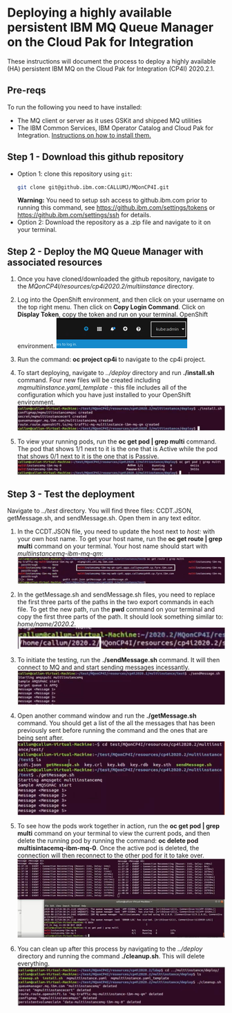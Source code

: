 # Deploying a highly available persistent IBM MQ Queue Manager on the Cloud Pak for Integration

These instructions will document the process to deploy a highly available (HA) persistent IBM MQ on the Cloud Pak for Integration (CP4I) 2020.2.1.

## Pre-reqs
To run the following you need to have installed:
* The MQ client or server as it uses GSKit and shipped MQ utilities
* The IBM Common Services, IBM Operator Catalog and Cloud Pak for Integration. [Instructions on how to install them.](https://github.ibm.com/CALLUMJ/MQonCP4I/tree/master/instructions/cp4i2020.2/gettingstarted)

## Step 1 - Download this github repository
- Option 1: clone this repository using `git`:
   ```sh
   git clone git@github.ibm.com:CALLUMJ/MQonCP4I.git
   ```
   **Warning:** You need to setup ssh access to github.ibm.com prior to running this command, see https://github.ibm.com/settings/tokens or https://github.ibm.com/settings/ssh for details. 
- Option 2: Download the repository as a .zip file and navigate to it on your terminal.

## Step 2 - Deploy the MQ Queue Manager with associated resources
1. Once you have cloned/downloaded the github repository, navigate to the *MQonCP4I/resources/cp4i2020.2/multiinstance* directory.

1. Log into the OpenShift environment, and then click on your username on the top right menu. Then click on **Copy Login Command**. Click on **Display Token**, copy the token and run on your terminal.
OpenShift environment.
   ![Top right menu in the Openshit environment](img/1.png)

1. Run the command: **oc project cp4i** to navigate to the cp4i project.

1. To start deploying, navigate to *../deploy* directory and run **./install.sh** command. Four new files will be created including *mqmultiinstance.yaml_template* - this file includes all of the configuration which you have just installed to your OpenShift environment.
   ![Deployment](img/2.png)
   
1. To view your running pods, run the **oc get pod | grep multi** command. The pod that shows 1/1 next to it is the one that is Active while the pod that shows 0/1 next to it is the one that is Passive.
   ![Running pods](img/3.png)

## Step 3 - Test the deployment
Navigate to *../test* directory. You will find three files: CCDT.JSON, getMessage.sh, and sendMessage.sh. Open them in any text editor.

1. In the CCDT.JSON file, you need to update the host next to *host:* with your own host name. To get your host name, run the **oc get route | grep multi** command on your terminal. Your host name should start with *multiinstancemq-ibm-mq-qm*:
   ![Choosing the right host name](img/4.png)

1. In the getMessage.sh and sendMessage.sh files, you need to replace the first three parts of the paths in the two export commands in each file. To get the new path, run the **pwd** command on your terminal and copy the first three parts of the path. It should look something similar to: *home/name/2020.2*.
   ![Replacing the first three parts of the path](img/4-2.png)

1. To initiate the testing, run the **./sendMessage.sh** command. It will then connect to MQ and and start sending messages incessantly.
   ![Sending messages](img/5.png)

1. Open another command window and run the **./getMessage.sh** command. You should get a list of the all the messages that has been previously sent before running the command and the ones that are being sent after.
   ![Receiving messages](img/6.png)

1. To see how the pods work together in action, run the **oc get pod | grep multi** command on your terminal to view the current pods, and then delete the running pod by running the command: **oc delete pod multisintacemq-ibm-mq-0**. Once the active pod is deleted, the connection will then reconnect to the other pod for it to take over.
   ![Deleting a pod](img/7.png)
   
1. You can clean up after this process by navigating to the *../deploy* directory and running the command **./cleanup.sh**. This will delete everything.
   ![Cleaning up](img/8.png)
